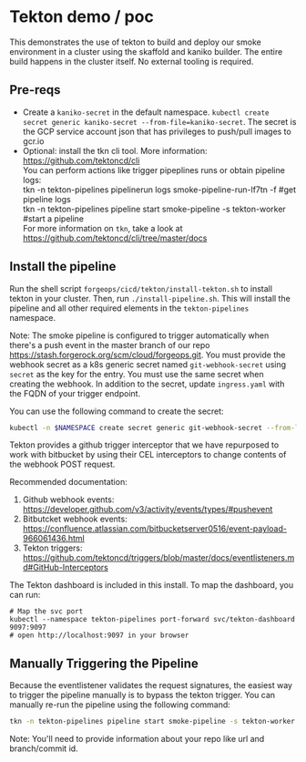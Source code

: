 # Tekton demo / poc

This demonstrates the use of tekton to build and deploy our smoke environment in a cluster using the skaffold and kaniko builder.
The entire build happens in the cluster itself. No external tooling is required.

## Pre-reqs

* Create a `kaniko-secret` in the default namespace. `kubectl create secret generic kaniko-secret --from-file=kaniko-secret`.
   The secret is the GCP service account json that has privileges to push/pull images to gcr.io
* Optional: install the tkn cli tool. More information: https://github.com/tektoncd/cli  
  You can perform actions like trigger pipeplines runs or obtain pipeline logs:  
    tkn -n tekton-pipelines pipelinerun logs smoke-pipeline-run-lf7tn -f #get pipeline logs  
    tkn -n tekton-pipelines pipeline start smoke-pipeline -s tekton-worker #start a pipeline  
  For more information on `tkn`, take a look at https://github.com/tektoncd/cli/tree/master/docs

## Install the pipeline

Run the shell script `forgeops/cicd/tekton/install-tekton.sh` to install tekton in your cluster. Then, run `./install-pipeline.sh`. This will install the pipeline and all other required elements in the `tekton-pipelines` namespace.

Note: The smoke pipeline is configured to trigger automatically when there's a push event in the master branch of our repo https://stash.forgerock.org/scm/cloud/forgeops.git. You must provide the webhook secret as a k8s generic secret named `git-webhook-secret` using `secret` as the key for the entry. You must use the same secret when creating the webhook. In addition to the secret, update `ingress.yaml` with the FQDN of your trigger endpoint. 

You can use the following command to create the secret:

```bash
kubectl -n $NAMESPACE create secret generic git-webhook-secret --from-literal=secret=$WEBHOOK_SECRET
```

Tekton provides a github trigger interceptor that we have repurposed to work with bitbucket by using their CEL interceptors to change contents of the webhook POST request. 

Recommended documentation: 
1. Github webhook events: https://developer.github.com/v3/activity/events/types/#pushevent
1. Bitbutcket webhook events: https://confluence.atlassian.com/bitbucketserver0516/event-payload-966061436.html
1. Tekton triggers: https://github.com/tektoncd/triggers/blob/master/docs/eventlisteners.md#GitHub-Interceptors

The Tekton dashboard is included in this install. To map the dashboard, you can run:

```
# Map the svc port
kubectl --namespace tekton-pipelines port-forward svc/tekton-dashboard 9097:9097
# open http://localhost:9097 in your browser
```

## Manually Triggering the Pipeline

Because the eventlistener validates the request signatures, the easiest way to trigger the pipeline manually is to bypass the tekton trigger. You can manually re-run the pipeline using the following command:

```bash
tkn -n tekton-pipelines pipeline start smoke-pipeline -s tekton-worker #start a pipeline
```
Note: You'll need to provide information about your repo like url and branch/commit id.

